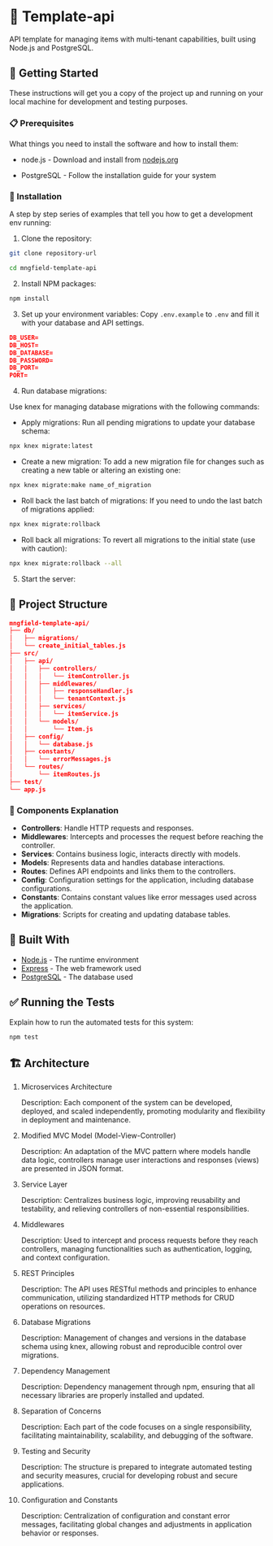 # 📘 Template-api

API template for managing items with multi-tenant capabilities, built using Node.js and PostgreSQL.

## 🚀 Getting Started

These instructions will get you a copy of the project up and running on your local machine for development and testing purposes.

### 📋 Prerequisites

What things you need to install the software and how to install them:

- node.js - Download and install from [nodejs.org](https://nodejs.org/)

- PostgreSQL - Follow the installation guide for your system

### 🔧 Installation

A step by step series of examples that tell you how to get a development env running:

1. Clone the repository:

```bash
git clone repository-url

cd mngfield-template-api
```

2. Install NPM packages:

```bash
npm install
```

3. Set up your environment variables:
Copy `.env.example` to `.env` and fill it with your database and API settings.

```json
DB_USER=
DB_HOST=
DB_DATABASE=
DB_PASSWORD=
DB_PORT=
PORT=
```

4. Run database migrations:

Use knex for managing database migrations with the following commands:

- Apply migrations:
Run all pending migrations to update your database schema:

```bash
npx knex migrate:latest
```

- Create a new migration:
To add a new migration file for changes such as creating a new table or altering an existing one:

```bash
npx knex migrate:make name_of_migration
```

- Roll back the last batch of migrations:
If you need to undo the last batch of migrations applied:

```bash
npx knex migrate:rollback
```

- Roll back all migrations:
To revert all migrations to the initial state (use with caution):

```bash
npx knex migrate:rollback --all
```

5. Start the server:


## 📁 Project Structure

```json
mngfield-template-api/
├── db/
│   ├── migrations/
│   └── create_initial_tables.js
├── src/
│   ├── api/
│   │   ├── controllers/
│   │   │   └── itemController.js
│   │   ├── middlewares/
│   │   │   ├── responseHandler.js
│   │   │   └── tenantContext.js
│   │   ├── services/
│   │   │   └── itemService.js
│   │   └── models/
│   │       └── Item.js
│   ├── config/
│   │   └── database.js
│   ├── constants/
│   │   └── errorMessages.js
│   └── routes/
│       └── itemRoutes.js
├── test/
└── app.js
```

### 🧱 Components Explanation

- **Controllers**: Handle HTTP requests and responses.
- **Middlewares**: Intercepts and processes the request before reaching the controller.
- **Services**: Contains business logic, interacts directly with models.
- **Models**: Represents data and handles database interactions.
- **Routes**: Defines API endpoints and links them to the controllers.
- **Config**: Configuration settings for the application, including database configurations.
- **Constants**: Contains constant values like error messages used across the application.
- **Migrations**: Scripts for creating and updating database tables.

## 🔧 Built With

- [Node.js](https://nodejs.org/) - The runtime environment
- [Express](https://expressjs.com/) - The web framework used
- [PostgreSQL](https://www.postgresql.org/) - The database used

## ✅ Running the Tests

Explain how to run the automated tests for this system:

```bash
npm test
```

## 🏗️ Architecture

1. Microservices Architecture

    Description: Each component of the system can be developed, deployed, and scaled independently, promoting modularity and flexibility in deployment and maintenance.

2. Modified MVC Model (Model-View-Controller)

    Description: An adaptation of the MVC pattern where models handle data logic, controllers manage user interactions and responses (views) are presented in JSON format.

3. Service Layer

    Description: Centralizes business logic, improving reusability and testability, and relieving controllers of non-essential responsibilities.

4. Middlewares

    Description: Used to intercept and process requests before they reach controllers, managing functionalities such as authentication, logging, and context configuration.

5. REST Principles

    Description: The API uses RESTful methods and principles to enhance communication, utilizing standardized HTTP methods for CRUD operations on resources.

6. Database Migrations

    Description: Management of changes and versions in the database schema using knex, allowing robust and reproducible control over migrations.

7. Dependency Management

    Description: Dependency management through npm, ensuring that all necessary libraries are properly installed and updated.

8. Separation of Concerns

    Description: Each part of the code focuses on a single responsibility, facilitating maintainability, scalability, and debugging of the software.

9. Testing and Security

    Description: The structure is prepared to integrate automated testing and security measures, crucial for developing robust and secure applications.

10. Configuration and Constants

    Description: Centralization of configuration and constant error messages, facilitating global changes and adjustments in application behavior or responses.

